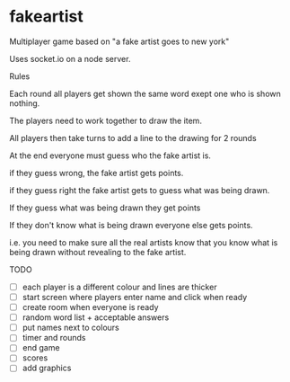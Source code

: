 # fakeartist

Multiplayer game based on "a fake artist goes to new york"

Uses socket.io on a node server.

Rules

Each round all players get shown the same word exept one who is shown nothing.

The players need to work together to draw the item.

All players then take turns to add a line to the drawing for 2 rounds

At the end everyone must guess who the fake artist is. 

if they guess wrong, the fake artist gets points.

if they guess right the fake artist gets to guess what was being drawn. 

If they guess what was being drawn they get points

If they don't know what is being drawn everyone else gets points.

i.e. you need to make sure all the real artists know that you know what is being drawn without revealing to the fake artist.

TODO

- [ ] each player is a different colour and lines are thicker
- [ ] start screen where players enter name and click when ready
- [ ] create room when everyone is ready
- [ ] random word list + acceptable answers
- [ ] put names next to colours
- [ ] timer and rounds
- [ ] end game
- [ ] scores
- [ ] add graphics